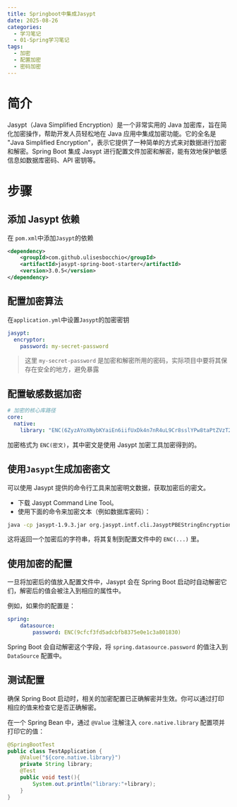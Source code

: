 ```yaml
---
title: Springboot中集成Jasypt
date: 2025-08-26
categories: 
  - 学习笔记
  - 01-Spring学习笔记
tags:
  - 加密
  - 配置加密
  - 密码加密
---
```


# 简介

Jasypt（Java Simplified Encryption）是一个非常实用的 Java 加密库，旨在简化加密操作，帮助开发人员轻松地在 Java 应用中集成加密功能。它的全名是 "Java Simplified Encryption"，表示它提供了一种简单的方式来对数据进行加密和解密。Spring Boot 集成 Jasypt 进行配置文件加密和解密，能有效地保护敏感信息如数据库密码、API 密钥等。

# 步骤

## 添加 Jasypt 依赖

在 `pom.xml`中添加`Jasypt`的依赖

```xml
<dependency>
    <groupId>com.github.ulisesbocchio</groupId>
    <artifactId>jasypt-spring-boot-starter</artifactId>
    <version>3.0.5</version>
</dependency>
```

## 配置加密算法

在`application.yml`中设置`Jasypt`的加密密钥

```yml
jasypt:
  encryptor:
    password: my-secret-password
```

> 这里 `my-secret-password` 是加密和解密所用的密码，实际项目中要将其保存在安全的地方，避免暴露

## 配置敏感数据加密

```yml
# 加密的核心库路径
core:
  native:
    library: "ENC(6ZyzAYoXNybKYaiEn6iifUxDk4n7nR4uL9Cr8sslYPw8taPtZVzT2Q==)"
```

加密格式为 `ENC(密文)`，其中密文是使用 Jasypt 加密工具加密得到的。

## 使用`Jasypt`生成加密密文

可以使用 Jasypt 提供的命令行工具来加密明文数据，获取加密后的密文。

- 下载 Jasypt Command Line Tool。
- 使用下面的命令来加密文本（例如数据库密码）：

```sh
java -cp jasypt-1.9.3.jar org.jasypt.intf.cli.JasyptPBEStringEncryptionCLI input="/native/MacValidator.dll" password="123456" algorithm="PBEWithMD5AndDES"
```

这将返回一个加密后的字符串，将其复制到配置文件中的 `ENC(...)` 里。

## 使用加密的配置

一旦将加密后的值放入配置文件中，Jasypt 会在 Spring Boot 启动时自动解密它们，解密后的值会被注入到相应的属性中。

例如，如果你的配置是：

```yml
spring:
	datasource:
		password: ENC(9cfcf3fd5adcbfb8375e0e1c3a801830)
```

Spring Boot 会自动解密这个字段，将 `spring.datasource.password` 的值注入到 `DataSource` 配置中。

## 测试配置

确保 Spring Boot 启动时，相关的加密配置已正确解密并生效。你可以通过打印相应的值来检查它是否正确解密。

在一个 Spring Bean 中，通过 `@Value` 注解注入 `core.native.library` 配置项并打印它的值：

```java
@SpringBootTest
public class TestApplication {
    @Value("${core.native.library}")
    private String library;
    @Test
    public void test(){
        System.out.println("library:"+library);
    }
}
```

